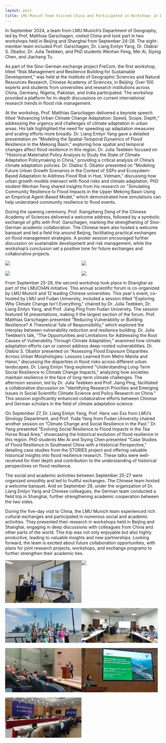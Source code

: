 ```yaml
---
layout: post
title: LMU Munich Team Visited China and Participated in Workshops in Beijing and Shanghai
---
```


In September 2024, a team from LMU Munich’s Department of Geography, led by Prof. Matthias Garschagen, visited China and took part in two workshops held in Beijing and Shanghai from September 24-28. The eight-member team included Prof. Garschagen, Dr. Liang Emlyn Yang, Dr. Olabisi S. Obaitor, Dr. Julia Teebken, and PhD students Wenhan Feng, Mei Ai, Siying Chen, and Jiachang Tu.

As part of the Sino-German exchange project FreCom, the first workshop, titled "Risk Management and Resilience Building for Sustainable Development," was held at the Institute of Geographic Sciences and Natural Resources Research, Chinese Academy of Sciences, in Beijing. Over 100 experts and students from universities and research institutions across China, Germany, Nigeria, Pakistan, and India participated. The workshop provided a platform for in-depth discussions on current international research trends in flood risk management.

At the workshop, Prof. Matthias Garschagen delivered a keynote speech titled “Advancing Urban Climate Change Adaptation: Speed, Scope, Depth,” addressing the urgency and challenges of climate adaptation in urban areas. His talk highlighted the need for speeding up adaptation measures and scaling efforts more broadly. Dr. Liang Emlyn Yang gave a detailed presentation on "Modeling the Spatial-Temporal Dynamics of Flood Resilience in the Mekong Basin," exploring how spatial and temporal changes affect flood resilience in this region. Dr. Julia Teebken focused on “Historical Materialist Policy Analysis to Study the State of Climate Adaptation Policymaking in China,” providing a critical analysis of China’s climate adaptation policies. Dr. Olabisi S. Obaitor presented on "Modeling Future Urban Growth Scenarios in the Context of SSPs and Ecosystem-Based Adaptation to Address Flood Risk in Hue, Vietnam," discussing how urban growth models intersect with flood risks and climate adaptation. PhD student Wenhan Feng shared insights from his research on "Simulating Community Resilience to Flood Impacts in the Upper Mekong Basin Using an Empirical Agent-Based Model," which demonstrated how simulations can help understand community resilience to flood events.

During the opening ceremony, Prof. Xiangzheng Deng of the Chinese Academy of Sciences delivered a welcome address, followed by a symbolic exchange of gifts with Prof. Garschagen, marking the strengthening of Sino-German academic collaboration. The Chinese team also hosted a welcome banquet and led a field trip around Beijing, facilitating practical exchanges on flood management strategies. A poster session encouraged further discussion on sustainable development and risk management, while the workshop’s conclusion set a positive tone for future exchanges and collaborative projects.

<div style="display: flex;">
  <img src="/assets/images/content/bjsh-1.jpeg" style="width: 49%;">
  <img src="/assets/images/content/bjsh-2.jpg" style="width: 49%;">
</div>
<br>
<div style="display: flex;">
  <img src="/assets/images/content/bjsh-5.jpg" style="width: 49%;">
  <img src="/assets/images/content/bjsh-6.jpg" style="width: 49%;">
</div>

From September 25-28, the second workshop took place in Shanghai as part of the LMUChAN initiative. This annual scientific forum is co-organized by LMU Munich and 12 leading Chinese universities. This year's event, co-hosted by LMU and Fudan University, included a session titled "Exploring Why Climate Change Isn’t Everything," chaired by Dr. Julia Teebken, Dr. Liang Emlyn Yang, and Prof. Jiang Ping from Fudan University. The session featured 14 presentations, making it the largest section of the forum. Prof. Matthias Garschagen presented "Reducing Vulnerability or Building Resilience? A Theoretical Tale of Responsibility," which explored the interplay between vulnerability reduction and resilience building. Dr. Julia Teebken’s talk, “The Opportunities and Limitations for Addressing the Root Causes of Vulnerability Through Climate Adaptation,” examined how climate adaptation efforts can or cannot address deep-rooted vulnerabilities. Dr. Olabisi S. Obaitor presented on “Assessing Flood Exposure Disparities Across Urban Morphologies: Lessons Learned from Metro Manila and Hanoi,” discussing the disparities in flood risks across different urban landscapes. Dr. Liang Emlyn Yang explored "Understanding Long-Term Social Resilience to Climate Change Impacts," analyzing how societies maintain resilience in the face of long-term climate challenges. The afternoon session, led by Dr. Julia Teebken and Prof. Jiang Ping, facilitated a collaborative discussion on "Identifying Research Priorities and Emerging Issues in Social Scientific Climate Science and Policy Research on China." This session significantly enhanced collaborative efforts between Chinese and German scholars in the field of climate adaptation science.

On September 27, Dr. Liang Emlyn Yang, Prof. Hans van Ess from LMU’s Sinology Department, and Prof. Yuda Yang from Fudan University chaired another session on “Climate Change and Social Resilience in the Past.” Dr. Yang presented "Evolving Social Resilience to Flood Impacts in the Tea Horse Road Area," showcasing the historical evolution of flood resilience in this region. PhD students Mei Ai and Siying Chen presented "Case Studies of Flood Resilience in Southwest China with a Historical Perspective," detailing case studies from the STORIES project and offering valuable historical insights into flood resilience research. These talks were well-received for their depth and contribution to the understanding of historical perspectives on flood resilience.

The social and academic activities between September 25-27 were organized smoothly and led to fruitful exchanges. The Chinese team hosted a welcome banquet. And on September 28, under the organization of Dr. Liang Emlyn Yang and Chinese colleagues, the German team conducted a field trip in Shanghai, further strengthening academic cooperation between the two sides.

During the five-day visit to China, the LMU Munich team experienced rich cultural exchanges and participated in numerous social and academic activities. They presented their research in workshops held in Beijing and Shanghai, engaging in deep discussions with colleagues from China and other parts of the world. This trip was not only enjoyable but also highly productive, leading to valuable insights and new partnerships. Looking forward, the team is excited about future collaboration opportunities, with plans for joint research projects, workshops, and exchange programs to further strengthen their academic ties.




<div style="display: flex;">
  <img src="/assets/images/content/bjsh-3.jpeg" style="width: 49%;">
  <img src="/assets/images/content/bjsh-4.jpg" style="width: 49%;">
</div>
<br>
<div style="display: flex;">
  <img src="/assets/images/content/bjsh-7.jpg" style="width: 49%;">
  <img src="/assets/images/content/bjsh-8.jpg" style="width: 49%;">
</div>
<br>
<div style="display: flex;">
  <img src="/assets/images/content/bjsh-9.jpg" style="width: 49%;">
  <img src="/assets/images/content/bjsh-10.jpg" style="width: 49%;">
</div>
<br>
<div style="display: flex;">
  <img src="/assets/images/content/bjsh-11.jpg" style="width: 49%;">
</div>
